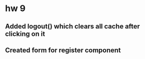 # hw 9

## Added logout() which clears all cache after clicking on it
## Created form for register component
